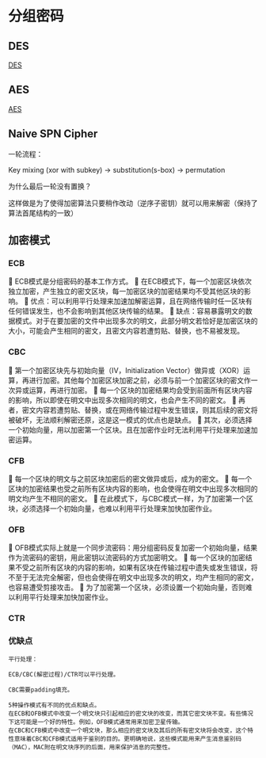 # 分组密码

## DES

[DES](./DES.md)

## AES

[AES](./AES.md)

## Naive SPN Cipher

一轮流程：

Key mixing (xor with subkey) -> substitution(s-box) -> permutation

为什么最后一轮没有置换？

这样做是为了使得加密算法只要稍作改动（逆序子密钥）就可以用来解密（保持了算法首尾结构的一致）

## 加密模式

### ECB

	ECB模式是分组密码的基本工作方式。
	在ECB模式下，每一个加密区块依次独立加密，产生独立的密文区块，每一加密区块的加密结果均不受其他区块的影响。
	优点：可以利用平行处理来加速加解密运算，且在网络传输时任一区块有任何错误发生，也不会影响到其他区块传输的结果。
	缺点：容易暴露明文的数据模式。对于在要加密的文件中出现多次的明文，此部分明文若恰好是加密区块的大小，可能会产生相同的密文，且密文内容若遭剪贴、替换，也不易被发现。

### CBC

	第一个加密区块先与初始向量（IV，Initialization  Vector）做异或（XOR）运算，再进行加密。其他每个加密区块加密之前，必须与前一个加密区块的密文作一次异或运算，再进行加密。
	每一个区块的加密结果均会受到前面所有区块内容的影响，所以即使在明文中出现多次相同的明文，也会产生不同的密文。
	再者，密文内容若遭剪贴、替换，或在网络传输过程中发生错误，则其后续的密文将被破坏，无法顺利解密还原，这是这一模式的优点也是缺点。
	其次，必须选择一个初始向量，用以加密第一个区块。且在加密作业时无法利用平行处理来加速加密运算。

### CFB

	每一个区块的明文与之前区块加密后的密文做异或后，成为的密文。
	每一个区块的加密结果也受之前所有区块内容的影响，也会使得在明文中出现多次相同的明文均产生不相同的密文。
	在此模式下，与CBC模式一样，为了加密第一个区块，必须选择一个初始向量，也难以利用平行处理来加快加密作业。

### OFB

	OFB模式实际上就是一个同步流密码：用分组密码反复加密一个初始向量，结果作为流密码的密钥，用此密钥以流密码的方式加密明文。
	每一个区块的加密结果不受之前所有区块的内容的影响，如果有区块在传输过程中遗失或发生错误，将不至于无法完全解密，但也会使得在明文中出现多次的明文，均产生相同的密文，也容易遭受剪接攻击。
	为了加密第一个区块，必须设置一个初始向量，否则难以利用平行处理来加快加密作业。

### CTR

### 优缺点

	平行处理：
	
	ECB/CBC(解密过程)/CTR可以平行处理。
	
	CBC需要padding填充。
	
	5种操作模式有不同的优点和缺点。
	在ECB和OFB模式中改变一个明文块只引起相应的密文块的改变，而其它密文块不变。有些情况下这可能是一个好的特性。例如，OFB模式通常用来加密卫星传输。
	在CBC和CFB模式中改变一个明文块，那么相应的密文块及其后的所有密文块将会改变，这个特性意味着CBC和CFB模式适用于鉴别的目的。更明确地说，这些模式能用来产生消息鉴别码（MAC），MAC附在明文块序列的后面，用来保护消息的完整性。 

